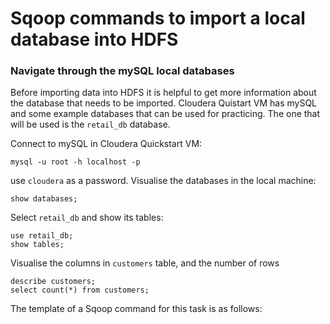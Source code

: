 # Sqoop commands to import a local database into HDFS

### Navigate through the mySQL local databases
Before importing data into HDFS it is helpful to get more information about the database that needs to be imported. Cloudera Quistart VM has mySQL and some example databases that can be used for practicing. The one that will be used is the `retail_db` database.

Connect to mySQL in Cloudera Quickstart VM:
```
mysql -u root -h localhost -p
```
use `cloudera` as a password.
Visualise the databases in the local machine:
```
show databases;
```
Select `retail_db` and show its tables:
```
use retail_db;
show tables;
```
Visualise the columns in `customers` table, and the number of rows
```
describe customers;
select count(*) from customers;
```

The template of a Sqoop command for this task is as follows:
```

```
